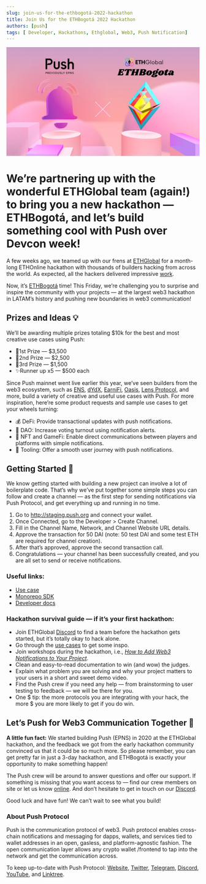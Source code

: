 ```yaml
---
slug: join-us-for-the-ethbogotá-2022-hackathon
title: Join Us for the ETHBogotá 2022 Hackathon
authors: [push]
tags: [ Developer, Hackathons, Ethglobal, Web3, Push Notification]
---
```


![Docusaurus Image](./cover-image.webp)

<!--truncate-->

<!--customheaderpoint-->
# We’re partnering up with the wonderful ETHGlobal team (again!) to bring you a new hackathon — ETHBogotá, and let’s build something cool with Push over Devcon week!<br/>

A few weeks ago, we teamed up with our frens at [ETHGlobal](https://medium.com/u/3d1733b8e86a?source=post_page-----96801a44ee64--------------------------------) for a month-long ETHOnline hackathon with thousands of builders hacking from across the world. As expected, all the hackers delivered impressive [work](https://twitter.com/pushprotocol/status/1575838134251626496).

Now, it’s [ETHBogotá](https://ethglobal.com/events/ethbogota/prizes#push-protocol) time! This Friday, we’re challenging you to surprise and inspire the community with your projects — at the largest web3 hackathon in LATAM’s history and pushing new boundaries in web3 communication!

## Prizes and Ideas 💡
We’ll be awarding multiple prizes totaling $10k for the best and most creative use cases using Push:

- 🥇1st Prize — $3,500
- 🥈2nd Prize — $2,500
- 🥉3rd Prize — $1,500
- ✨Runner up x5 — $500 each

Since Push mainnet went live earlier this year, we’ve seen builders from the web3 ecosystem, such as [ENS](https://app.push.org/#/channels?channel=0x983110309620D911731Ac0932219af06091b6744), [dYdX](https://medium.com/push-protocol/app.push.org/#/channels?channel=0x23c6b8fB0557FD5e6696BceF3fD4855E0d7018C0), [EarniFi](https://app.push.org/#/channels?channel=0xeEECa1449a75c96d2B34722AE7eE64121be42111), [Oasis](http://app.push.org/#/channels?channel=0x12b3eE60Df8ea26D03b8035Ec90434a38A82C4C7), [Lens Protocol](http://app.push.org/#/channels?channel=0xef6426D522CfE5B7Ae5dB05623aB0Ef78023dBe0), and more, build a variety of creative and useful use cases with Push. For more inspiration, here’re some product requests and sample use cases to get your wheels turning:

- 💰 DeFi: Provide transactional updates with push notifications.
- 🏦 DAO: Increase voting turnout using notification alerts.
- 🎨 NFT and GameFi: Enable direct communications between players and platforms with simple notifications.
- 🔧 Tooling: Offer a smooth user journey with push notifications.

## Getting Started 🚀
We know getting started with building a new project can involve a lot of boilerplate code. That’s why we’ve put together some simple steps you can follow and create a channel — as the first step for sending notifications via Push Protocol, and get everything up and running in no time.

1. Go to http://staging.push.org and connect your wallet.
2. Once Connected, go to the Developer > Create Channel.
3. Fill in the Channel Name, Network, and Channel Website URL details.
4. Approve the transaction for 50 DAI (note: 50 test DAI and some test ETH are required for channel creation).
5. After that’s approved, approve the second transaction call.
6. Congratulations — your channel has been successfully created, and you are all set to send or receive notifications.

### Useful links:
- [Use case](https://www.notion.so/pushprotocol/Push-Protocol-Use-Cases-c0fe5e17bc634502817bdc60c29221e3)
- [Monorepo SDK](https://medium.com/push-protocol/here-comes-the-all-new-epns-sdk-monorepo-framework-8447b486a801)
- [Developer docs](https://docs.push.org/)

### Hackathon survival guide — if it’s your first hackathon:
- Join ETHGlobal [Discord](https://ethglobal.com/discord) to find a team before the hackathon gets started, but it’s totally okay to hack alone.
- Go through the [use cases](https://www.notion.so/pushprotocol/Push-Protocol-Use-Cases-c0fe5e17bc634502817bdc60c29221e3) to get some inspo.
- Join workshops during the hackathon, i.e., <a href="https://youtu.be/_tJGwyJBclY"><i>How to Add Web3 Notifications to Your Project</i></a>.
- Clean and easy-to-read documentation to win (and wow) the judges.
- Explain what problem you are solving and why your project matters to your users in a short and sweet demo video.
- Find the Push crew if you need any help — from brainstorming to user testing to feedback — we will be there for you.
- One $ tip: the more protocols you are integrating with your hack, the more $ you are more likely to get if you do win.

## Let’s Push for Web3 Communication Together 🔔
<b>A little fun fact:</b> We started building Push (EPNS) in 2020 at the ETHGlobal hackathon, and the feedback we got from the early hackathon community convinced us that it could be so much more. So please remember, you can get pretty far in just a 3-day hackathon, and ETHBogotá is exactly your opportunity to make something happen!

The Push crew will be around to answer questions and offer our support. If something is missing that you want access to — find our crew members on site or let us know [online](https://twitter.com/pushprotocol). And don’t hesitate to get in touch on our [Discord](https://discord.gg/pushprotocol).

Good luck and have fun! We can’t wait to see what you build!

### About Push Protocol

Push is the communication protocol of web3. Push protocol enables cross-chain notifications and messaging for dapps, wallets, and services tied to wallet addresses in an open, gasless, and platform-agnostic fashion. The open communication layer allows any crypto wallet /frontend to tap into the network and get the communication across.

To keep up-to-date with Push Protocol: [Website](https://push.org/), [Twitter](https://twitter.com/pushprotocol), [Telegram](https://t.me/epnsproject), [Discord](https://discord.gg/pushprotocol), [YouTube](https://www.youtube.com/c/EthereumPushNotificationService), and [Linktree](https://linktr.ee/pushprotocol).
